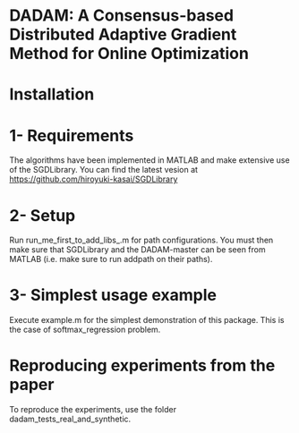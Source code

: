 # DADAM: A Consensus-based Distributed Adaptive Gradient Method for Online Optimization

# Installation

# 1- Requirements
The algorithms have been implemented in MATLAB and make extensive use of the SGDLibrary. You can find the latest vesion at https://github.com/hiroyuki-kasai/SGDLibrary 


# 2- Setup
Run run_me_first_to_add_libs_.m for path configurations.
You must then make sure that SGDLibrary and the DADAM-master can be seen from MATLAB (i.e. make sure to run addpath on their paths).

# 3- Simplest usage example
Execute example.m for the simplest demonstration of this package. This is the case of softmax_regression problem.


# Reproducing experiments from the paper
To reproduce the experiments, use the folder dadam_tests_real_and_synthetic.




